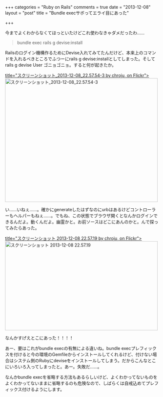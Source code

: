 +++
categories = "Ruby on Rails"
comments = true
date = "2013-12-08"
layout = "post"
title = "Bundle execサボってエライ目にあった"

+++

今までよくわからなくてほっといたけどこれ使わなきゃダメだったわ……

<blockquote>bundle exec rails g devise:install</blockquote>

Railsのログイン機構作るためにDevise入れてみてたんだけど、本来上のコマンドを入れるべきところでふつーにrails g devise:installとしてしまった。そしてrails g devise User ゴニョゴニョ。すると何が起きたか。

[ title="スクリーンショット_2013-12-08_22.57.54-3 by chroju, on Flickr"><img src="http://farm4.staticflickr.com/3751/11270239633_8cc563c384.jpg" width="500" height="404" alt="スクリーンショット_2013-12-08_22.57.54-3">](http://www.flickr.com/photos/chroju/11270239633/)

い……いねぇ……。確かにgenerateしたはずなのにurbはあるけどコントローラーもヘルパーもねぇ……。でもね、この状態でブラウザ開くとなんかログインできるんだよ。動くんだよ。幽霊かと。お前ソースはどこにあんのかと。んで探ってみたらあった。

[ title="スクリーンショット 2013-12-08 22.57.19 by chroju, on Flickr"><img src="http://farm4.staticflickr.com/3754/11270148454_9e29b9f724.jpg" width="500" height="291" alt="スクリーンショット 2013-12-08 22.57.19">](http://www.flickr.com/photos/chroju/11270148454/)

なんかすげえとこにあった！！！！

あー、要はこれがbundle execの有無による違いね。bundle execプレフィックスを付けると今の環境のGemfileからインストールしてくれるけど、付けない場合はシステム側のRubyにdeviseをインストールしてしまう。だからこんなとこにいろいろ入ってしまったと。あー。失敗だ……。

なんかbundle execを省略する方法もあるらしいけど、よくわかってないものをよくわかってないままに省略するのも危険なので、しばらくは自戒込めてプレフィックス付けるようにします。



